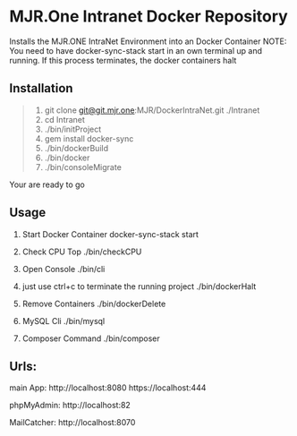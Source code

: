 # MJR.One Intranet Docker Repository

Installs the MJR.ONE IntraNet Environment into an Docker Container
NOTE: You need to have docker-sync-stack start in an own terminal up and running.
If this process terminates, the docker containers halt

## Installation
> 1. git clone git@git.mjr.one:MJR/DockerIntraNet.git ./Intranet
> 2. cd Intranet
> 3. ./bin/initProject
> 4. gem install docker-sync
> 5. ./bin/dockerBuild
> 6. ./bin/docker
> 7. ./bin/consoleMigrate

Your are ready to go

## Usage
1. Start Docker Container
docker-sync-stack start

2. Check CPU Top
./bin/checkCPU

3. Open Console
./bin/cli

4. just use ctrl+c to terminate the running project
./bin/dockerHalt

5. Remove Containers
./bin/dockerDelete

6. MySQL Cli
./bin/mysql

7. Composer Command
./bin/composer

## Urls:

main App: http://localhost:8080
	  https://localhost:444

phpMyAdmin: http://localhost:82

MailCatcher: http://localhost:8070

	
